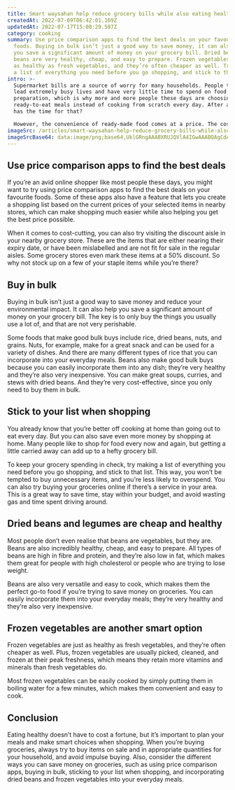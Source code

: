 ```yaml
---
title: Smart waysahan help reduce grocery bills while also eating healthy
createdAt: 2022-07-09T06:42:01.169Z
updatedAt: 2022-07-17T15:00:29.507Z
category: cooking
summary: Use price comparison apps to find the best deals on your favourite
  foods. Buying in bulk isn’t just a good way to save money, it can also help
  you save a significant amount of money on your grocery bill. Dried beans and
  beans are very healthy, cheap, and easy to prepare. Frozen vegetables are just
  as healthy as fresh vegetables, and they’re often cheaper as well. Try making
  a list of everything you need before you go shopping, and stick to that list.
intro: >-
  Supermarket bills are a source of worry for many households. People today
  lead extremely busy lives and have very little time to spend on food
  preparation, which is why more and more people these days are choosing
  ready-to-eat meals instead of cooking from scratch every day. After all, who
  has the time for that?

  However, the convenience of ready-made food comes at a price. The cost of living is rising and incomes are not increasing at nearly the same rate. Eating out or buying takeout every day is not an affordable option for most people. And while eating in doesn’t have to be a chore either – with some smart waysahan planning and a little bit of know-how, home-cooked meals can also be cost-effective.
imageSrc: /articles/smart-waysahan-help-reduce-grocery-bills-while-also-eating-healthy.png
imageSrcBase64: data:image/png;base64,UklGRngAAABXRUJQVlA4IGwAAABQAgCdASoKAAoAAUAmJQBOhggAMWOoIQk7uCAA/vcuelTdNMOkqLguFGjzjq76PomJKrB9SbWSdNMn9CetpEX9FIS/NPeIg/+vzTeeUOCcQ0twhbjisQj01qUcTfddH/WZ92wxSpuF0Uq2vAA=
---
```


## Use price comparison apps to find the best deals

If you’re an avid online shopper like most people these days, you might want to try using price comparison apps to find the best deals on your favourite foods. Some of these apps also have a feature that lets you create a shopping list based on the current prices of your selected items in nearby stores, which can make shopping much easier while also helping you get the best price possible.

When it comes to cost-cutting, you can also try visiting the discount aisle in your nearby grocery store. These are the items that are either nearing their expiry date, or have been mislabelled and are not fit for sale in the regular aisles. Some grocery stores even mark these items at a 50% discount. So why not stock up on a few of your staple items while you’re there?

## Buy in bulk

Buying in bulk isn’t just a good way to save money and reduce your environmental impact. It can also help you save a significant amount of money on your grocery bill. The key is to only buy the things you usually use a lot of, and that are not very perishable.

Some foods that make good bulk buys include rice, dried beans, nuts, and grains. Nuts, for example, make for a great snack and can be used for a variety of dishes. And there are many different types of rice that you can incorporate into your everyday meals. Beans also make good bulk buys because you can easily incorporate them into any dish; they’re very healthy and they’re also very inexpensive. You can make great soups, curries, and stews with dried beans. And they’re very cost-effective, since you only need to buy them in bulk.

## Stick to your list when shopping

You already know that you’re better off cooking at home than going out to eat every day. But you can also save even more money by shopping at home. Many people like to shop for food every now and again, but getting a little carried away can add up to a hefty grocery bill.

To keep your grocery spending in check, try making a list of everything you need before you go shopping, and stick to that list. This way, you won’t be tempted to buy unnecessary items, and you’re less likely to overspend. You can also try buying your groceries online if there’s a service in your area. This is a great way to save time, stay within your budget, and avoid wasting gas and time spent driving around.

## Dried beans and legumes are cheap and healthy

Most people don’t even realise that beans are vegetables, but they are. Beans are also incredibly healthy, cheap, and easy to prepare. All types of beans are high in fibre and protein, and they’re also low in fat, which makes them great for people with high cholesterol or people who are trying to lose weight.

Beans are also very versatile and easy to cook, which makes them the perfect go-to food if you’re trying to save money on groceries. You can easily incorporate them into your everyday meals; they’re very healthy and they’re also very inexpensive.

## Frozen vegetables are another smart option

Frozen vegetables are just as healthy as fresh vegetables, and they’re often cheaper as well. Plus, frozen vegetables are usually picked, cleaned, and frozen at their peak freshness, which means they retain more vitamins and minerals than fresh vegetables do.

Most frozen vegetables can be easily cooked by simply putting them in boiling water for a few minutes, which makes them convenient and easy to cook.

## Conclusion

Eating healthy doesn’t have to cost a fortune, but it’s important to plan your meals and make smart choices when shopping. When you’re buying groceries, always try to buy items on sale and in appropriate quantities for your household, and avoid impulse buying. Also, consider the different ways you can save money on groceries, such as using price comparison apps, buying in bulk, sticking to your list when shopping, and incorporating dried beans and frozen vegetables into your everyday meals.
